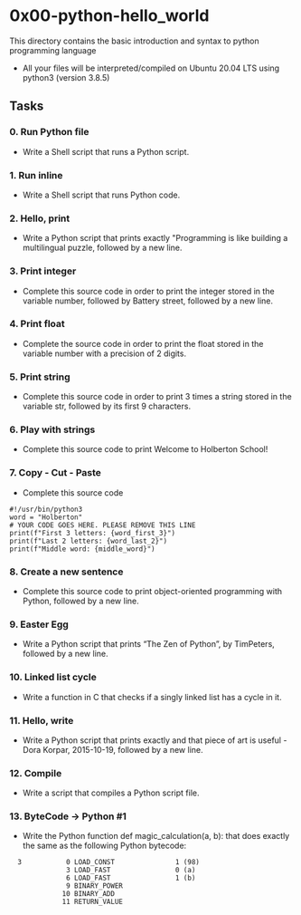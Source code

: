 # 0x00-python-hello_world
This directory contains the basic introduction and syntax to python programming language
- All your files will be interpreted/compiled on Ubuntu 20.04 LTS using python3 (version 3.8.5)

## Tasks
### 0. Run Python file
- Write a Shell script that runs a Python script.

### 1. Run inline
- Write a Shell script that runs Python code.

### 2. Hello, print
- Write a Python script that prints exactly "Programming is like building a multilingual puzzle, followed by a new line.

### 3. Print integer
- Complete this source code in order to print the integer stored in the variable number, followed by Battery street, followed by a new line.

### 4. Print float
- Complete the source code in order to print the float stored in the variable number with a precision of 2 digits.

### 5. Print string
- Complete this source code in order to print 3 times a string stored in the variable str, followed by its first 9 characters.

### 6. Play with strings
- Complete this source code to print Welcome to Holberton School!

### 7. Copy - Cut - Paste
- Complete this source code
```
#!/usr/bin/python3
word = "Holberton"
# YOUR CODE GOES HERE. PLEASE REMOVE THIS LINE
print(f"First 3 letters: {word_first_3}")
print(f"Last 2 letters: {word_last_2}")
print(f"Middle word: {middle_word}")
```

### 8. Create a new sentence
- Complete this source code to print object-oriented programming with Python, followed by a new line.

### 9. Easter Egg
- Write a Python script that prints “The Zen of Python”, by TimPeters, followed by a new line.

### 10. Linked list cycle
- Write a function in C that checks if a singly linked list has a cycle in it.

### 11. Hello, write
- Write a Python script that prints exactly and that piece of art is useful - Dora Korpar, 2015-10-19, followed by a new line.

### 12. Compile
- Write a script that compiles a Python script file.

### 13. ByteCode -> Python #1
- Write the Python function def magic_calculation(a, b): that does exactly the same as the following Python bytecode:
```
  3           0 LOAD_CONST               1 (98)
              3 LOAD_FAST                0 (a)
              6 LOAD_FAST                1 (b)
              9 BINARY_POWER
             10 BINARY_ADD
             11 RETURN_VALUE
```